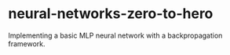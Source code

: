 # neural-networks-zero-to-hero
Implementing a basic MLP neural network with a backpropagation framework.
